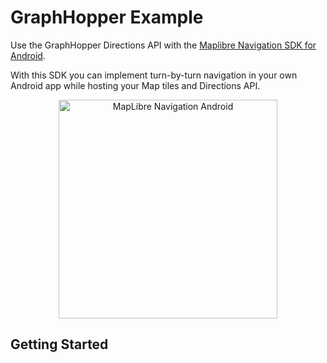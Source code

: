 # GraphHopper Example

Use the GraphHopper Directions API with the [Maplibre Navigation SDK for Android](https://github.com/maplibre/maplibre-navigation-android).

With this SDK you can implement turn-by-turn navigation in your own Android app while hosting your Map tiles and Directions API.


<div align="center">
  <img src="https://github.com/maplibre/maplibre-navigation-android/blob/main/.github/preview.png" height="350px" alt="MapLibre Navigation Android">
</div>

## Getting Started





